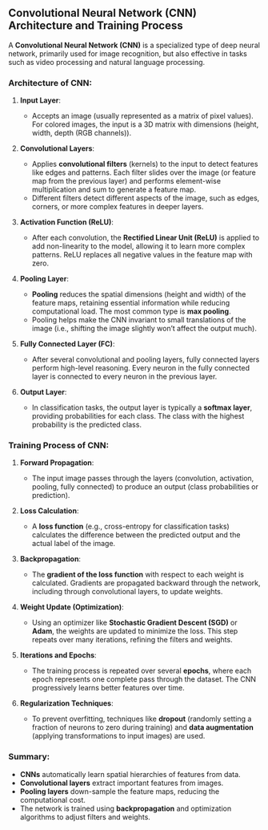 ## Convolutional Neural Network (CNN) Architecture and Training Process

A **Convolutional Neural Network (CNN)** is a specialized type of deep neural network, primarily used for image recognition, but also effective in tasks such as video processing and natural language processing.

### Architecture of CNN:

1. **Input Layer**:
   - Accepts an image (usually represented as a matrix of pixel values). For colored images, the input is a 3D matrix with dimensions (height, width, depth (RGB channels)).

2. **Convolutional Layers**:
   - Applies **convolutional filters** (kernels) to the input to detect features like edges and patterns. Each filter slides over the image (or feature map from the previous layer) and performs element-wise multiplication and sum to generate a feature map.
   - Different filters detect different aspects of the image, such as edges, corners, or more complex features in deeper layers.

3. **Activation Function (ReLU)**:
   - After each convolution, the **Rectified Linear Unit (ReLU)** is applied to add non-linearity to the model, allowing it to learn more complex patterns. ReLU replaces all negative values in the feature map with zero.

4. **Pooling Layer**:
   - **Pooling** reduces the spatial dimensions (height and width) of the feature maps, retaining essential information while reducing computational load. The most common type is **max pooling**.
   - Pooling helps make the CNN invariant to small translations of the image (i.e., shifting the image slightly won’t affect the output much).

5. **Fully Connected Layer (FC)**:
   - After several convolutional and pooling layers, fully connected layers perform high-level reasoning. Every neuron in the fully connected layer is connected to every neuron in the previous layer.

6. **Output Layer**:
   - In classification tasks, the output layer is typically a **softmax layer**, providing probabilities for each class. The class with the highest probability is the predicted class.

### Training Process of CNN:

1. **Forward Propagation**:
   - The input image passes through the layers (convolution, activation, pooling, fully connected) to produce an output (class probabilities or prediction).

2. **Loss Calculation**:
   - A **loss function** (e.g., cross-entropy for classification tasks) calculates the difference between the predicted output and the actual label of the image.

3. **Backpropagation**:
   - The **gradient of the loss function** with respect to each weight is calculated. Gradients are propagated backward through the network, including through convolutional layers, to update weights.

4. **Weight Update (Optimization)**:
   - Using an optimizer like **Stochastic Gradient Descent (SGD)** or **Adam**, the weights are updated to minimize the loss. This step repeats over many iterations, refining the filters and weights.

5. **Iterations and Epochs**:
   - The training process is repeated over several **epochs**, where each epoch represents one complete pass through the dataset. The CNN progressively learns better features over time.

6. **Regularization Techniques**:
   - To prevent overfitting, techniques like **dropout** (randomly setting a fraction of neurons to zero during training) and **data augmentation** (applying transformations to input images) are used.

### Summary:
- **CNNs** automatically learn spatial hierarchies of features from data.
- **Convolutional layers** extract important features from images.
- **Pooling layers** down-sample the feature maps, reducing the computational cost.
- The network is trained using **backpropagation** and optimization algorithms to adjust filters and weights.
